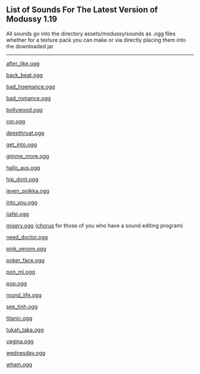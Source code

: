 List of Sounds For The Latest Version of Modussy 1.19
---
All sounds go into the directory assets/modussy/sounds as .ogg files whether for a texture pack you can make or
via directly placing them into the downloaded jar

---
<a href="https://www.youtube.com/watch?v=FfmPctW89Y0">after_like.ogg</a>

<a href="https://www.youtube.com/watch?v=6tGJkLYINhE">back_beat.ogg</a>

<a href="https://www.youtube.com/watch?v=6Ri4vLxrOEw">bad_hoemance.ogg</a>

<a href="https://www.youtube.com/watch?v=P8am7O7R8fw">bad_romance.ogg</a>

<a href="https://www.youtube.com/watch?v=oeK5yPAvRf8">bollywood.ogg</a>

<a href="https://www.youtube.com/watch?v=aRO4wQ4SVTk">cpr.ogg</a>

<a href="https://www.youtube.com/watch?v=TYWINwURoRc">deepthroat.ogg</a>

<a href="https://www.youtube.com/watch?v=itUNIzqkKPs">get_into.ogg</a>

<a href="https://www.youtube.com/watch?v=cX7itW3yfD4">gimme_more.ogg</a>

<a href="https://www.youtube.com/watch?v=KTB7CwyJkv8">hallo_aus.ogg</a>

<a href="https://www.youtube.com/watch?v=8NO6oFOPeNo">hip_dont.ogg</a>

<a href="https://www.youtube.com/watch?v=FSDCu7cbJnU">ieven_polkka.ogg</a>

<a href="https://www.youtube.com/watch?v=IdY2jV8hVfk">into_you.ogg</a>

<a href="https://www.youtube.com/watch?v=f63oc8d8mIM">jiafei.ogg</a>

<a href="https://www.youtube.com/watch?v=byueHxMGiEw">misery.ogg</a> (<a href="https://www.youtube.com/watch?v=O2XY3Y7JIa0">chorus</a> for those of you who have a sound editing program)

<a href="https://www.youtube.com/watch?v=4uuGucFBtPI">need_doctor.ogg</a>

<a href="https://www.youtube.com/watch?v=WgDPslCb5Tw">pink_venom.ogg</a>

<a href="https://www.youtube.com/watch?v=nLh5XTDwXaI">poker_face.ogg</a>

<a href="https://www.youtube.com/watch?v=4IZtb_84h-M">pon_mi.ogg</a>

<a href="https://www.youtube.com/watch?v=Ge_mOcf0ImE">pop.ogg</a>

<a href="https://www.youtube.com/watch?v=r0WBPloHthY">round_life.ogg</a>

<a href="https://www.youtube.com/watch?v=NJyXgBoNncQ">see_tinh.ogg</a>

<a href="https://www.youtube.com/watch?vv=OnClMS6ZY2A">titanic.ogg</a>

<a href="https://www.youtube.com/watch?v=q2_iIaI3KHI">tukah_taka.ogg</a>

<a href="https://www.youtube.com/watch?v=8bsbs-c-GDo">vagina.ogg</a>

<a href="https://www.youtube.com/watch?v=Qd2YGwXF2O0">wednesday.ogg</a>

<a href="https://www.youtube.com/watch?v=tDDJENXAlRI">wham.ogg</a>
